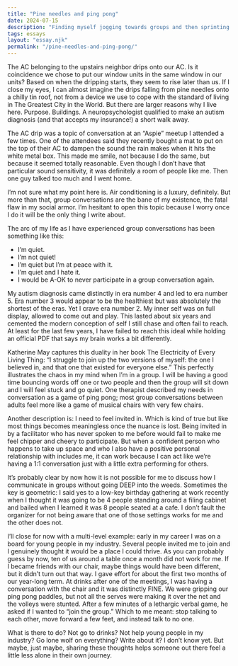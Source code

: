 ```yaml
---
title: "Pine needles and ping pong"
date: 2024-07-15
description: "Finding myself jogging towards groups and then sprinting away."
tags: essays
layout: "essay.njk"
permalink: "/pine-needles-and-ping-pong/"
---
```


The AC belonging to the upstairs neighbor drips onto our AC. Is it coincidence we chose to put our window units in the same window in our units? Based on when the dripping starts, they seem to rise later than us. If I close my eyes, I can almost imagine the drips falling from pine needles onto a chilly tin roof, not from a device we use to cope with the standard of living in The Greatest City in the World. But there are larger reasons why I live here. Purpose. Buildings. A neuropsychologist qualified to make an autism diagnosis (and that accepts my insurance!) a short walk away.

The AC drip was a topic of conversation at an “Aspie” meetup I attended a few times. One of the attendees said they recently bought a mat to put on the top of their AC to dampen the sound the rain makes when it hits the white metal box. This made me smile, not because I do the same, but because it seemed totally reasonable. Even though I don’t have that particular sound sensitivity, it was definitely a room of people like me. Then one guy talked too much and I went home.

I’m not sure what my point here is. Air conditioning is a luxury, definitely. But more than that, group conversations are the bane of my existence, the fatal flaw in my social armor. I’m hesitant to open this topic because I worry once I do it will be the only thing I write about.

The arc of my life as I have experienced group conversations has been something like this:

- I’m quiet.
- I’m not quiet!
- I’m quiet but I’m at peace with it.
- I’m quiet and I hate it.
- I would be A-OK to never participate in a group conversation again.

My autism diagnosis came distinctly in era number 4 and led to era number 5. Era number 3 would appear to be the healthiest but was absolutely the shortest of the eras. Yet I crave era number 2. My inner self was on full display, allowed to come out and play. This lasted about six years and cemented the modern conception of self I still chase and often fail to reach. At least for the last few years, I have failed to reach this ideal while holding an official PDF that says my brain works a bit differently.

Katherine May captures this duality in her book The Electricity of Every Living Thing: “I struggle to join up the two versions of myself: the one I believed in, and that one that existed for everyone else.” This perfectly illustrates the chaos in my mind when I’m in a group. I will be having a good time bouncing words off one or two people and then the group will sit down and I will feel stuck and go quiet. One therapist described my needs in conversation as a game of ping pong; most group conversations between adults feel more like a game of musical chairs with very few chairs.

Another description is: I need to feel invited in. Which is kind of true but like most things becomes meaningless once the nuance is lost. Being invited in by a facilitator who has never spoken to me before would fail to make me feel chipper and cheery to participate. But when a confident person who happens to take up space and who I also have a positive personal relationship with includes me, it can work because I can act like we’re having a 1:1 conversation just with a little extra performing for others.

It’s probably clear by now how it is not possible for me to discuss how I communicate in groups without going DEEP into the weeds. Sometimes the key is geometric: I said yes to a low-key birthday gathering at work recently when I thought it was going to be 4 people standing around a filing cabinet and bailed when I learned it was 8 people seated at a cafe. I don’t fault the organizer for not being aware that one of those settings works for me and the other does not.

I’ll close for now with a multi-level example: early in my career I was on a board for young people in my industry. Several people invited me to join and I genuinely thought it would be a place I could thrive. As you can probably guess by now, ten of us around a table once a month did not work for me. If I became friends with our chair, maybe things would have been different, but it didn’t turn out that way. I gave effort for about the first two months of our year-long term. At drinks after one of the meetings, I was having a conversation with the chair and it was distinctly FINE. We were gripping our ping pong paddles, but not all the serves were making it over the net and the volleys were stunted. After a few minutes of a lethargic verbal game, he asked if I wanted to “join the group.” Which to me meant: stop talking to each other, move forward a few feet, and instead talk to no one.

What is there to do? Not go to drinks? Not help young people in my industry? Go lone wolf on everything? Write about it? I don’t know yet. But maybe, just maybe, sharing these thoughts helps someone out there feel a little less alone in their own journey.
